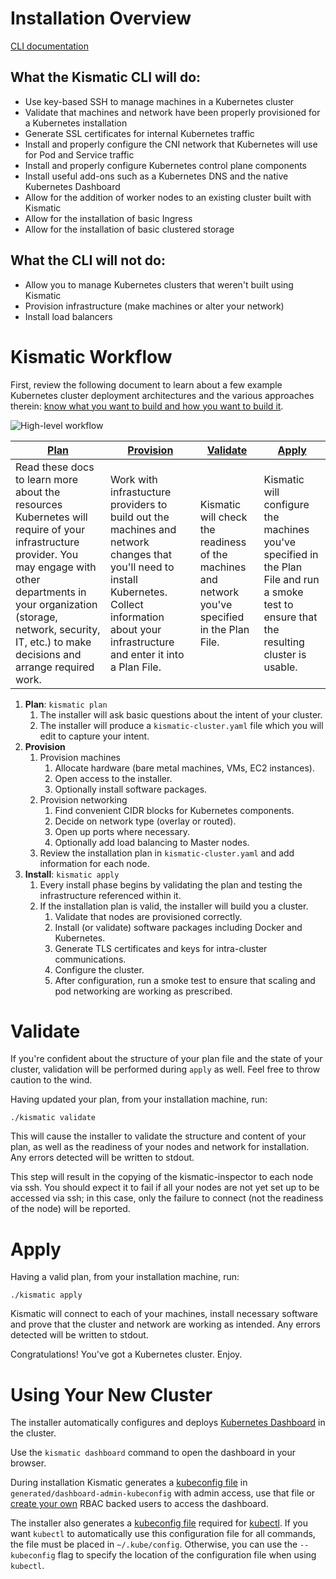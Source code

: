 # Installation Overview

[CLI documentation](https://github.com/apprenda/kismatic/tree/master/docs/kismatic-cli)

## What the Kismatic CLI will do:

* Use key-based SSH to manage machines in a Kubernetes cluster
* Validate that machines and network have been properly provisioned for a Kubernetes installation
* Generate SSL certificates for internal Kubernetes traffic
* Install and properly configure the CNI network that Kubernetes will use for Pod and Service traffic
* Install and properly configure Kubernetes control plane components
* Install useful add-ons such as a Kubernetes DNS and the native Kubernetes Dashboard
* Allow for the addition of worker nodes to an existing cluster built with Kismatic
* Allow for the installation of basic Ingress
* Allow for the installation of basic clustered storage

## What the CLI will **not** do:

* Allow you to manage Kubernetes clusters that weren't built using Kismatic
* Provision infrastructure (make machines or alter your network)
* Install load balancers

# Kismatic Workflow

First, review the following document to learn about a few example Kubernetes cluster deployment architectures and the various approaches therein: [know what you want to build and how you want to build it](intent.md).

![High-level workflow](installer-workflow.png)

| [Plan](plan.md) | [Provision](provision.md) | [Validate](#validate) | [Apply](#apply) |
| --- | --- | --- | --- |
| Read these docs to learn more about the resources Kubernetes will require of your infrastructure provider. You may engage with other departments in your organization (storage, network, security, IT, etc.) to make decisions and arrange required work. | Work with infrastucture providers to build out the machines and network changes that you'll need to install Kubernetes. Collect information about your infrastructure and enter it into a Plan File. | Kismatic will check the readiness of the machines and network you've specified in the Plan File. | Kismatic will configure the machines you've specified in the Plan File and run a smoke test to ensure that the resulting cluster is usable.|

1. **Plan**: `kismatic plan`
   1. The installer will ask basic questions about the intent of your cluster.
   2. The installer will produce a `kismatic-cluster.yaml` file which you will edit to capture your intent.
2. **Provision**
   1. Provision machines
      1. Allocate hardware (bare metal machines, VMs, EC2 instances).
      2. Open access to the installer.
      3. Optionally install software packages.
   2. Provision networking
      1. Find convenient CIDR blocks for Kubernetes components.
      2. Decide on network type (overlay or routed).
      3. Open up ports where necessary.
      4. Optionally add load balancing to Master nodes.
   3. Review the installation plan in `kismatic-cluster.yaml` and add information for each node.
3. **Install**: `kismatic apply`
   1. Every install phase begins by validating the plan and testing the infrastructure referenced within it.
   2. If the installation plan is valid, the installer will build you a cluster.
      1. Validate that nodes are provisioned correctly.
      2. Install (or validate) software packages including Docker and Kubernetes.
      3. Generate TLS certificates and keys for intra-cluster communications.
      4. Configure the cluster.
      5. After configuration, run a smoke test to ensure that scaling and pod networking are working as prescribed.

# Validate

If you're confident about the structure of your plan file and the state of your cluster, validation will be performed during `apply` as well. Feel free to throw caution to the wind.

Having updated your plan, from your installation machine, run:

`./kismatic validate`

This will cause the installer to validate the structure and content of your plan, as well as the readiness of your nodes and network for installation.  Any errors detected will be written to stdout.

This step will result in the copying of the kismatic-inspector to each node via ssh. You should expect it to fail if all your nodes are not yet set up to be accessed via ssh; in this case, only the failure to connect (not the readiness of the node) will be reported.


# Apply

Having a valid plan, from your installation machine, run:

`./kismatic apply`

Kismatic will connect to each of your machines, install necessary software and prove that the cluster and network are working as intended. Any errors detected will be written to stdout.

Congratulations! You've got a Kubernetes cluster. Enjoy.

# Using Your New Cluster

The installer automatically configures and deploys [Kubernetes Dashboard](http://kubernetes.io/docs/user-guide/ui/) in the cluster.

Use the `kismatic dashboard` command to open the dashboard in your browser.

During installation Kismatic generates a [kubeconfig file](http://kubernetes.io/docs/user-guide/kubeconfig-file/) in `generated/dashboard-admin-kubeconfig` with admin access, use that file or [create your own](https://github.com/kubernetes/dashboard/wiki/Creating-sample-user) RBAC backed users to access the dashboard.

The installer also generates a [kubeconfig file](http://kubernetes.io/docs/user-guide/kubeconfig-file/) required for [kubectl](http://kubernetes.io/docs/user-guide/kubectl-overview/).
If you want `kubectl` to automatically use this configuration file for all commands,
the file must be placed in `~/.kube/config`. Otherwise, you can use the `--kubeconfig`
flag to specify the location of the configuration file when using `kubectl`.